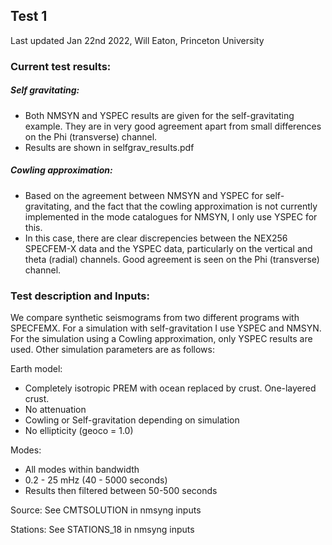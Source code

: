 ## Test 1
Last updated Jan 22nd 2022, Will Eaton, Princeton University

### Current test results:

##### Self gravitating:
- Both NMSYN and YSPEC results are given for the self-gravitating example. They are in very good agreement apart from small differences on the Phi (transverse) channel. 
- Results are shown in selfgrav_results.pdf 

##### Cowling approximation: 
- Based on the agreement between NMSYN and YSPEC for self-gravitating, and the fact that the cowling approximation is not currently implemented in the mode catalogues for NMSYN, I only use YSPEC for this. 
- In this case, there are clear discrepencies between the NEX256 SPECFEM-X data and the YSPEC data, particularly on the vertical and theta (radial) channels. Good agreement is seen on the Phi (transverse) channel.


### Test description and Inputs:
We compare synthetic seismograms from two different programs with SPECFEMX. For a simulation with
self-gravitation I use YSPEC and NMSYN. For the simulation using a Cowling approximation, only YSPEC results
are used. Other simulation parameters are as follows:

Earth model:
- Completely isotropic PREM with ocean replaced by crust. One-layered crust.
- No attenuation
- Cowling or Self-gravitation depending on simulation
- No ellipticity (geoco = 1.0)

Modes:
- All modes within bandwidth
- 0.2 - 25 mHz (40 - 5000 seconds)
- Results then filtered between 50-500 seconds

Source:
See CMTSOLUTION in nmsyng inputs

Stations:
See STATIONS_18 in nmsyng inputs